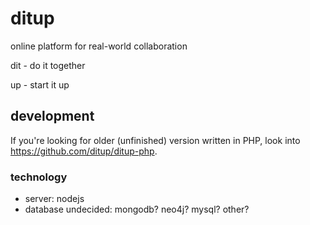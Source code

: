 # ditup
online platform for real-world collaboration

dit - do it together

up - start it up

## development

If you're looking for older (unfinished) version written in PHP, look into https://github.com/ditup/ditup-php.

### technology
* server: nodejs
* database undecided: mongodb? neo4j? mysql? other?
